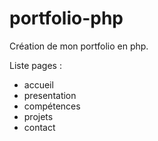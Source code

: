 # portfolio-php

Création de mon portfolio en php.


Liste pages :

* accueil
* presentation
* compétences
* projets
* contact
